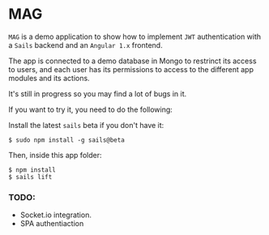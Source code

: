 # MAG

`MAG` is a demo application to show how to implement `JWT` authentication with a `Sails` backend and an `Angular 1.x` frontend.

The app is connected to a demo database in Mongo to restrinct its access to users, and each user has its permissions to access to the different app modules and its actions.

It's still in progress so you may find a lot of bugs in it.

If you want to try it, you need to do the following:

Install the latest `sails` beta if you don't have it:

```
$ sudo npm install -g sails@beta
```

Then, inside this app folder:

```
$ npm install
$ sails lift
```

### TODO:

* Socket.io integration.
* SPA authentiaction 
